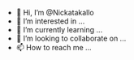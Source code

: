 - 👋 Hi, I’m @Nickatakallo
- 👀 I’m interested in ...
- 🌱 I’m currently learning ...
- 💞️ I’m looking to collaborate on ...
- 📫 How to reach me ...

<!---
Nickatakallo/Nickatakallo is a ✨ special ✨ repository because its `README.md` (this file) appears on your GitHub profile.
You can click the Preview link to take a look at your changes.
--->
